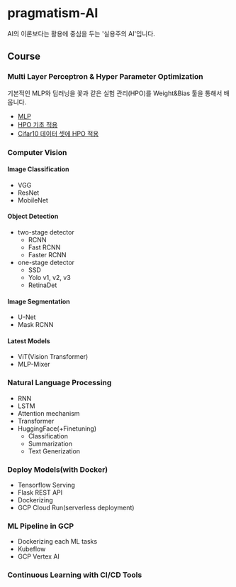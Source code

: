# pragmatism-AI
AI의 이론보다는 활용에 중심을 두는 '실용주의 AI'입니다.

## Course
### Multi Layer Perceptron & Hyper Parameter Optimization
기본적인 MLP와 딥러닝을 꽃과 같은 실험 관리(HPO)를 Weight&Bias 툴을 통해서 배웁니다.
* [MLP](https://github.com/silverstar0727/pragmatism-AI/blob/main/DLbasic-HPO/MLP(MNIST).ipynb)
* [HPO 기초 적용](https://github.com/silverstar0727/pragmatism-AI/blob/main/DLbasic-HPO/W%26B_keras_sweep.ipynb)
* [Cifar10 데이터 셋에 HPO 적용](https://github.com/silverstar0727/pragmatism-AI/blob/main/DLbasic-HPO/MLP_HPO(cifar10).ipynb)

### Computer Vision
#### Image Classification
- VGG
- ResNet
- MobileNet

#### Object Detection
- two-stage detector
  - RCNN
  - Fast RCNN 
  - Faster RCNN
- one-stage detector
  - SSD
  - Yolo v1, v2, v3
  - RetinaDet

#### Image Segmentation
- U-Net
- Mask RCNN

#### Latest Models
- ViT(Vision Transformer)
- MLP-Mixer

### Natural Language Processing
- RNN
- LSTM
- Attention mechanism
- Transformer
- HuggingFace(+Finetuning)
  - Classification
  - Summarization
  - Text Generization

### Deploy Models(with Docker)
- Tensorflow Serving
- Flask REST API
- Dockerizing
- GCP Cloud Run(serverless deployment)

### ML Pipeline in GCP
- Dockerizing each ML tasks
- Kubeflow
- GCP Vertex AI

### Continuous Learning with CI/CD Tools
